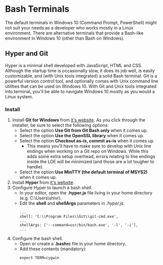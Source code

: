 # Bash Terminals

The default terminals in Windows 10 (Command Prompt, PowerShell) might not suit your needs as a developer who works mostly in a Linux environment. There are alternative terminals that provide a Bash-like environment in Windows 10 (other than Bash on Windows).

## Hyper and Git

Hyper is a minimal shell developed with JavaScript, HTML and CSS. Although the startup time is occasionally slow, it does its job well, is easily customizable, and (with Unix tools integrated) a solid Bash terminal. Git is a powerful version control tool, and optionally comes with Unix command line utilities that can be used on Windows 10. With Git and Unix tools integrated into terminal, you'll be able to navigate Windows 10 mostly as you would a Linux system.

### Install

1. Install **Git for Windows** from [it's website](https://git-scm.com/download/win). As you click through the installer, be sure to select the following options:
   * Select the option **Use Git from Git Bash only** when it comes up.
   * Select the option **Use the OpenSSL library** when it comes up.
   * Select the option **Checkout as-is, commit as-is** when it comes up.
      * This means you'll have to make sure to develop with Unix line endings when working on a Git repo on Windows. While this adds some extra setup overhead, errors relating to line endings inside the LDE will be minimized (and those are a lot tougher to handle). 
   * Select the option **Use MinTTY (the default terminal of MSYS2)** when it comes up.
2. Install **Hyper** from [it's website](https://hyper.is/).
3. Configure Hyper to launch a bash shell.
   * In your editor, open the **.hyper.js** file living in your home directory (e.g. C:\Users\shivr).
   * Edit the **shell** and **shellArgs** parameters in *.hyper.js*:
      ```
      ...
      shell: 'C:\\Program Files\\Git\\git-cmd.exe',
      ...
      shellArgs: ['--command=usr/bin/bash.exe', '-l', '-i'],
      ...
      ```
4. Configure the bash shell.
   * Open or create a **.bashrc** file in your home directory.
   * Add these contents (mandatory):
      ```
      export TERM=cygwin
      ```